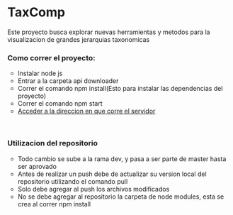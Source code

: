 <h1>TaxComp</h1>

<p>Este proyecto busca explorar nuevas herramientas y metodos para la visualizacion de grandes jerarquias taxonomicas</p>
<h3>Como correr el proyecto:</h3>
<ul style="list-style-type:circle">
	<li>Instalar node js</li>
	<li>Entrar a la carpeta api downloader</li>
	<li>Correr el comando npm install(Esto para instalar las dependencias del proyecto)</li>
	<li>Correr el comando npm start</li>
	<li><a target="_blank" rel="noopener noreferrer" href="http://localhost:3000" >Acceder a la direccion en que corre el servidor</a></li>
</ul>
</br>
<h3>Utilizacion del repositorio</h3>
<ul style="list-style-type:circle">
	<li>Todo cambio se sube a la rama dev, y pasa a ser parte de master hasta ser aprovado</li>
	<li>Antes de realizar un push debe de actualizar su version local del repositorio utilizando el comando pull</li>
	<li>Solo debe agregar al push los archivos modificados</li>
	<li>No se debe agregar al repositorio la carpeta de node modules, esta se crea al correr npm install</li>
</ul>
